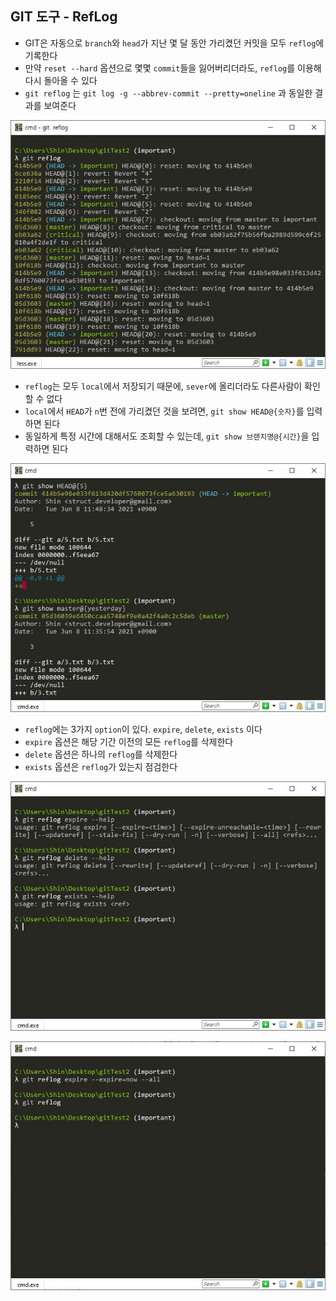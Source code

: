 ## GIT 도구 - RefLog
- GIT은 자동으로 `branch`와 `head`가 지난 몇 달 동안 가리켰던 커밋을 모두 `reflog`에 기록한다
- 만약 `reset --hard` 옵션으로 몇몇 `commit`들을 잃어버리더라도, `reflog`를 이용해 다시 돌아올 수 있다
- `git reflog` 는 `git log -g --abbrev-commit --pretty=oneline` 과 동일한 결과를 보여준다
<p align = "center"><img src = ../imageFiles/080-git-reflog.jpg?raw=true"/></p>

- `reflog`는 모두 `local`에서 저장되기 때문에, `sever`에 올리더라도 다른사람이 확인할 수 없다
- `local`에서 `HEAD`가 `n`번 전에 가리켰던 것을 보려면, `git show HEAD@{숫자}`를 입력하면 된다
- 동일하게 특정 시간에 대해서도 조회할 수 있는데, `git show 브랜치명@{시간}`을 입력하면 된다
<p align = "center"><img src = "../imageFiles/081-git-reflog-show.jpg?raw=true"/></p>

- `reflog`에는 3가지 `option`이 있다. `expire`, `delete`, `exists` 이다
- `expire` 옵션은 해당 기간 이전의 모든 `reflog`를 삭제한다
- `delete` 옵션은 하나의 `reflog`를 삭제한다
- `exists` 옵션은 `reflog`가 있는지 점검한다
<p align = "center"><img src = "../imageFiles/082-git-reflog-options.jpg?raw=true"/></p>
<p align = "center"><img src = "../imageFiles/083-git-reflog-expire.jpg?raw=true"/></p>
